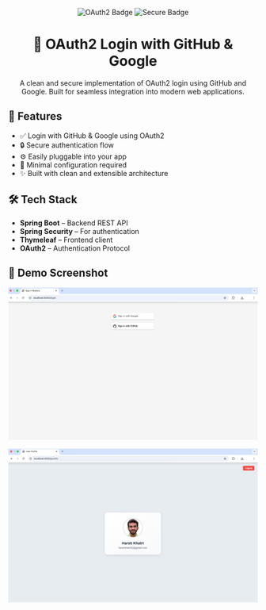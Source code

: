 <p align="center">
  <img src="https://img.shields.io/badge/OAuth2-GitHub%20%26%20Google-blueviolet?style=for-the-badge&logo=oauth" alt="OAuth2 Badge"/>
  <img src="https://img.shields.io/badge/Security-Secure%20Auth-green?style=for-the-badge&logo=lock" alt="Secure Badge"/>
</p>

<h1 align="center">🔐 OAuth2 Login with GitHub & Google</h1>

<p align="center">A clean and secure implementation of OAuth2 login using GitHub and Google. Built for seamless integration into modern web applications.</p>


## 🚀 Features

- ✅ Login with GitHub & Google using OAuth2
- 🔒 Secure authentication flow
- ⚙️ Easily pluggable into your app
- 🧩 Minimal configuration required
- ✨ Built with clean and extensible architecture

## 🛠️ Tech Stack

- **Spring Boot** – Backend REST API
- **Spring Security** – For authentication
- **Thymeleaf** – Frontend client
- **OAuth2** – Authentication Protocol

## 📸 Demo Screenshot

<p align="center">
 
  <img src="src/main/resources/static/login_page.jpg"  style="margin-bottom: 15px;"/>
  <img src="src/main/resources/static/user_profile.jpg"  style="margin-bottom: 15px;"/>
 
</p>
